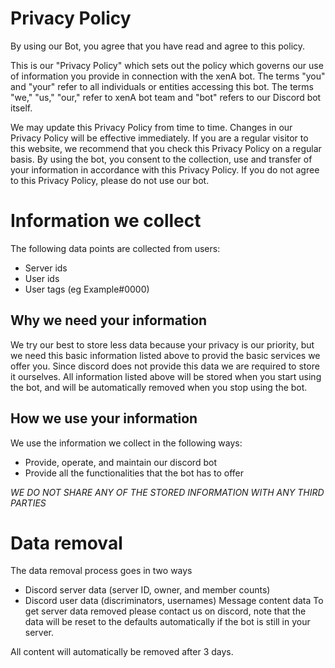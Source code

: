 # Privacy Policy 
By using our Bot, you agree that you have read and agree to this policy.

This is our "Privacy Policy" which sets out the policy which governs our use of information you provide in connection with the xenA bot. 
The terms "you" and "your" refer to all individuals or entities accessing this bot. 
The terms "we," "us," "our," refer to xenA bot team and "bot" refers to our Discord bot itself.

We may update this Privacy Policy from time to time. Changes in our Privacy Policy will be effective immediately. If you are a regular visitor to this website, we recommend that you check this Privacy Policy on a regular basis. By using the bot, you consent to the collection, use and transfer of your information in accordance with this Privacy Policy. If you do not agree to this Privacy Policy, please do not use our bot.

# Information we collect
The following data points are collected from users:
- Server ids
- User ids
- User tags (eg Example#0000)

## Why we need your information
We try our best to store less data because your privacy is our priority, but we need this basic information listed above to provid the basic services we offer you.
Since discord does not provide this data we are required to store it ourselves. All information listed above will be stored when you start using the bot, and will be automatically removed when you stop using the bot.

## How we use your information 
We use the information we collect in the following ways:
- Provide, operate, and maintain our discord bot
- Provide all the functionalities that the bot has to offer

*WE DO NOT SHARE ANY OF THE STORED INFORMATION WITH ANY THIRD PARTIES*

# Data removal
The data removal process goes in two ways

- Discord server data (server ID, owner, and member counts)
- Discord user data (discriminators, usernames)
Message content data
To get server data removed please contact us on discord, note that the data will be reset to the defaults automatically if the bot is still in your server.

All content will automatically be removed after 3 days.
